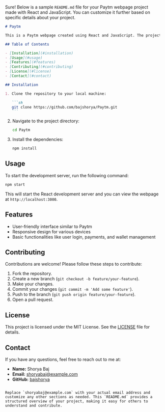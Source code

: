 Sure! Below is a sample `README.md` file for your Paytm webpage project made with React and JavaScript. You can customize it further based on specific details about your project.

````markdown
# Paytm

This is a Paytm webpage created using React and JavaScript. The project aims to replicate the basic functionalities and UI/UX of the Paytm website.

## Table of Contents

- [Installation](#installation)
- [Usage](#usage)
- [Features](#features)
- [Contributing](#contributing)
- [License](#license)
- [Contact](#contact)

## Installation

1. Clone the repository to your local machine:

   ```sh
   git clone https://github.com/bajshorya/Paytm.git
   ```
````

2. Navigate to the project directory:

   ```sh
   cd Paytm
   ```

3. Install the dependencies:

   ```sh
   npm install
   ```

## Usage

To start the development server, run the following command:

```sh
npm start
```

This will start the React development server and you can view the webpage at `http://localhost:3000`.

## Features

- User-friendly interface similar to Paytm
- Responsive design for various devices
- Basic functionalities like user login, payments, and wallet management

## Contributing

Contributions are welcome! Please follow these steps to contribute:

1. Fork the repository.
2. Create a new branch (`git checkout -b feature/your-feature`).
3. Make your changes.
4. Commit your changes (`git commit -m 'Add some feature'`).
5. Push to the branch (`git push origin feature/your-feature`).
6. Open a pull request.

## License

This project is licensed under the MIT License. See the [LICENSE](LICENSE) file for details.

## Contact

If you have any questions, feel free to reach out to me at:

- **Name:** Shorya Baj
- **Email:** shoryabaj@example.com
- **GitHub:** [bajshorya](https://github.com/bajshorya)

```

Replace `shoryabaj@example.com` with your actual email address and customize any other sections as needed. This `README.md` provides a structured overview of your project, making it easy for others to understand and contribute.
```
